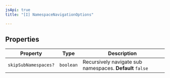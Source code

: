 ```yaml
---
jsApi: true
title: "[I] NamespaceNavigationOptions"

---
```

## Properties

| Property | Type | Description |
| ------ | ------ | ------ |
| `skipSubNamespaces?` | `boolean` | Recursively navigate sub namespaces. **Default** `false` |
